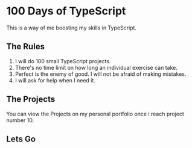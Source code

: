 # 100 Days of TypeScript

This is a way of me boosting my skills in TypeScript.

## The Rules

1. I will do 100 small TypeScript projects.
2. There's no time limit on how long an individual exercise can take.
3. Perfect is the enemy of good. I will not be afraid of making mistakes.
4. I will ask for help when I need it.

## The Projects

You can view the Projects on my personal portfolio once i reach project number 10.


## Lets Go 
